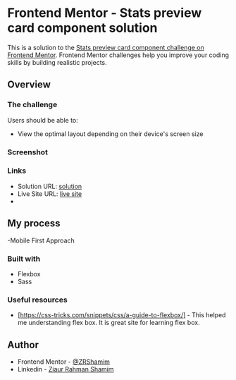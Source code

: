 # Frontend Mentor - Stats preview card component solution

This is a solution to the [Stats preview card component challenge on Frontend Mentor](https://www.frontendmentor.io/challenges/stats-preview-card-component-8JqbgoU62). Frontend Mentor challenges help you improve your coding skills by building realistic projects.

## Overview

### The challenge

Users should be able to:

- View the optimal layout depending on their device's screen size

### Screenshot


### Links

- Solution URL: [solution](https://github.com/ZRShamim/Stats_preview_card_component)
- Live Site URL: [live site](https://zrshamim.github.io/Stats_preview_card_component/dist/)
- 
## My process

-Mobile First Approach

### Built with

- Flexbox
- Sass

### Useful resources

- [https://css-tricks.com/snippets/css/a-guide-to-flexbox/] - This helped me understanding flex box. It is great site for learning flex box.

## Author

- Frontend Mentor - [@ZRShamim](https://www.frontendmentor.io/profile/ZRShamim)
- Linkedin - [Ziaur Rahman Shamim](https://www.linkedin.com/in/ziaur-rahman-shamim-4019a71aa/)
